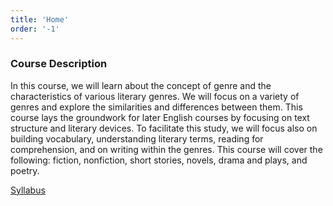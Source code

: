 ```yaml
---
title: 'Home'
order: '-1'
---
```


### Course Description

In this course, we will learn about the concept of genre and the characteristics of various literary genres. We will focus on a variety of genres and explore the similarities and differences between them. This course lays the groundwork for later English courses by focusing on text structure and literary devices. To facilitate this study, we will focus also on building vocabulary, understanding literary terms, reading for comprehension, and on writing within the genres. This course will cover the following: fiction, nonfiction, short stories, novels, drama and plays, and poetry.

[Syllabus](https://drive.google.com/file/d/1EH-9VndEUNBJePeAx2bmK3Ew7QxMWVA5/view)
<!--stackedit_data:
eyJoaXN0b3J5IjpbLTE2NTA1MjUyMjNdfQ==
-->